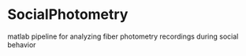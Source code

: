 # SocialPhotometry
matlab pipeline for analyzing fiber photometry recordings during social behavior
